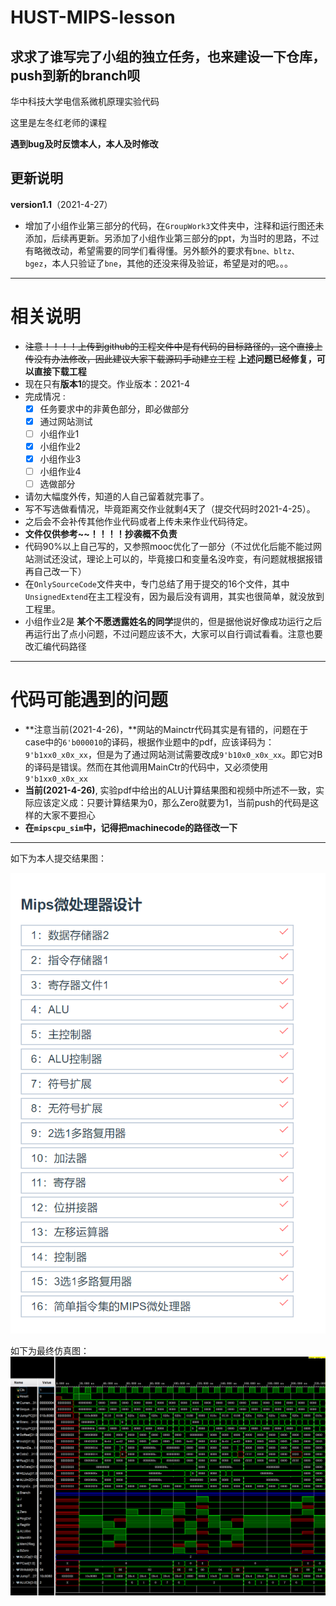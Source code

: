 # HUST-MIPS-lesson

## **求求了谁写完了小组的独立任务，也来建设一下仓库，push到新的branch呗**

华中科技大学电信系微机原理实验代码

这里是左冬红老师的课程

**遇到bug及时反馈本人，本人及时修改**

## 更新说明

**version1.1**（2021-4-27）

- 增加了小组作业第三部分的代码，在`GroupWork3`文件夹中，注释和运行图还未添加，后续再更新。另添加了小组作业第三部分的ppt，为当时的思路，不过有略微改动，希望需要的同学们看得懂。另外额外的要求有`bne、bltz、bgez`，本人只验证了`bne`，其他的还没来得及验证，希望是对的吧。。。

---

# 相关说明

- ~~注意！！！！上传到github的工程文件中是有代码的目标路径的，这个直接上传没有办法修改，因此建议大家下载源码手动建立工程~~  **上述问题已经修复，可以直接下载工程**
- 现在只有**版本1**的提交。作业版本：2021-4
- 完成情况 :
  - [x] 任务要求中的非黄色部分，即必做部分
  - [x] 通过网站测试
  - [ ] 小组作业1
  - [x] 小组作业2
  - [x] 小组作业3
  - [ ] 小组作业4
  - [ ] 选做部分
- 请勿大幅度外传，知道的人自己留着就完事了。
- 写不写选做看情况，毕竟距离交作业就剩4天了（提交代码时2021-4-25）。
- 之后会不会补传其他作业代码或者上传未来作业代码待定。
- **文件仅供参考~~！！！！抄袭概不负责**
- 代码90%以上自己写的，又参照mooc优化了一部分（不过优化后能不能过网站测试还没试，理论上可以的，毕竟接口和变量名没咋变，有问题就根据报错再自己改一下）
- 在`OnlySourceCode`文件夹中，专门总结了用于提交的16个文件，其中`UnsignedExtend`在主工程没有，因为最后没有调用，其实也很简单，就没放到工程里。
- 小组作业2是 **某个不愿透露姓名的同学**提供的，但是据他说好像成功运行之后再运行出了点小问题，不过问题应该不大，大家可以自行调试看看。注意也要改汇编代码路径

---

# 代码可能遇到的问题

- **注意当前(2021-4-26)，**网站的Mainctr代码其实是有错的，问题在于case中的`6'b000010`的译码，根据作业题中的pdf，应该译码为：`9'b1xx0_x0x_xx`，但是为了通过网站测试需要改成`9'b10x0_x0x_xx`。即它对B的译码是错误。然而在其他调用MainCtr的代码中，又必须使用`9'b1xx0_x0x_xx`
- **当前(2021-4-26)**, 实验pdf中给出的ALU计算结果图和视频中所述不一致，实际应该定义成：只要计算结果为0，那么Zero就要为1，当前push的代码是这样的大家不要担心
- **在`mipscpu_sim`中，记得把machinecode的路径改一下**

---

如下为本人提交结果图：

![](MicroCPU/Result_figures/本人网站提交结果.png)



如下为最终仿真图：![](./MicroCPU/Result_figures/mipscpu_sim.png)

